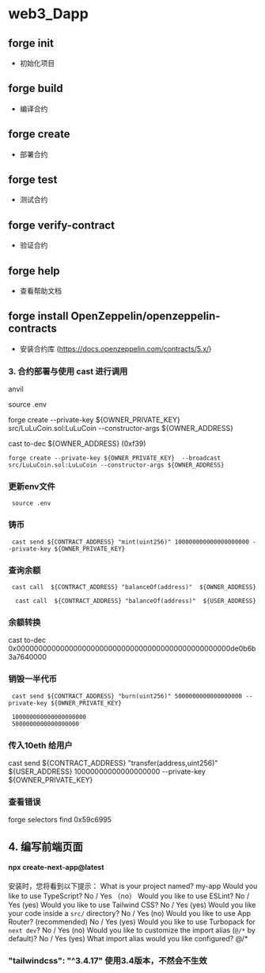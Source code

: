 # web3_Dapp

## forge init
 - 初始化项目
## forge build
 - 编译合约
## forge create
 - 部署合约
## forge test
 - 测试合约
## forge verify-contract
 - 验证合约
## forge help
 - 查看帮助文档

 ## forge install OpenZeppelin/openzeppelin-contracts
 - 安装合约库 (https://docs.openzeppelin.com/contracts/5.x/)


 ### 3. 合约部署与使用 cast 进行调用
 anvil

 source .env

  forge create --private-key ${OWNER_PRIVATE_KEY} src/LuLuCoin.sol:LuLuCoin --constructor-args ${OWNER_ADDRESS}

   cast to-dec ${OWNER_ADDRESS} (0xf39)

    forge create --private-key ${OWNER_PRIVATE_KEY}  --broadcast  src/LuLuCoin.sol:LuLuCoin --constructor-args ${OWNER_ADDRESS}
### 更新env文件
     source .env 
### 铸币
     cast send ${CONTRACT_ADDRESS} "mint(uint256)" 100000000000000000000 --private-key ${OWNER_PRIVATE_KEY}

### 查询余额
     
     cast call  ${CONTRACT_ADDRESS} "balanceOf(address)"  ${OWNER_ADDRESS}

      cast call  ${CONTRACT_ADDRESS} "balanceOf(address)"  ${USER_ADDRESS}  
###  余额转换
  cast to-dec 0x0000000000000000000000000000000000000000000000000de0b6b3a7640000

### 销毁一半代币

     cast send ${CONTRACT_ADDRESS} "burn(uint256)" 5000000000000000000 --private-key ${OWNER_PRIVATE_KEY}

     100000000000000000000
     5000000000000000000


###  传入10eth 给用户
 cast send ${CONTRACT_ADDRESS}  "transfer(address,uint256)"  ${USER_ADDRESS} 10000000000000000000 --private-key ${OWNER_PRIVATE_KEY}
 
### 查看错误
 forge selectors find 0x59c6995



 ##  4. 编写前端页面
 
#### npx create-next-app@latest

安装时，您将看到以下提示：
What is your project named? my-app
Would you like to use TypeScript? No / Yes   （no）
Would you like to use ESLint? No / Yes  (yes)
Would you like to use Tailwind CSS? No / Yes   (yes)
Would you like your code inside a `src/` directory? No / Yes  (no)
Would you like to use App Router? (recommended) No / Yes   (yes)
Would you like to use Turbopack for `next dev`?  No / Yes (no)
Would you like to customize the import alias (`@/*` by default)? No / Yes (yes)
What import alias would you like configured? @/* 

###  "tailwindcss": "^3.4.17" 使用3.4版本，不然会不生效
